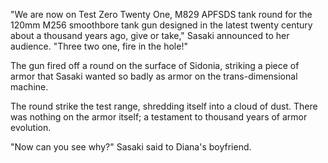 "We are now on Test Zero Twenty One, M829 APFSDS tank round for the 120mm M256 smoothbore tank gun designed in the latest twenty  century about a thousand years ago, give or take," Sasaki announced to her audience. "Three two one, fire in the hole!"

The gun fired off a round on the surface of Sidonia, striking a piece of armor that Sasaki wanted so badly as armor on the trans-dimensional machine.

The round strike the test range, shredding itself into a cloud of dust. There was nothing on the armor itself; a testament to thousand years of armor evolution.

"Now can you see why?" Sasaki said to Diana's boyfriend.
